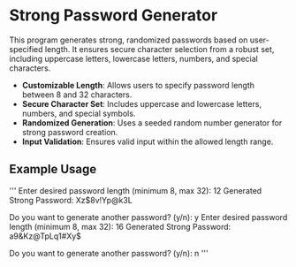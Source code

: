 # Strong Password Generator

This program generates strong, randomized passwords based on user-specified length. It ensures secure character selection from a robust set, including uppercase letters, lowercase letters, numbers, and special characters.

- **Customizable Length**: Allows users to specify password length between 8 and 32 characters.
- **Secure Character Set**: Includes uppercase and lowercase letters, numbers, and special symbols.
- **Randomized Generation**: Uses a seeded random number generator for strong password creation.
- **Input Validation**: Ensures valid input within the allowed length range.

## Example Usage
'''
Enter desired password length (minimum 8, max 32): 12
Generated Strong Password: Xz$8v!Yp@k3L

Do you want to generate another password? (y/n): y
Enter desired password length (minimum 8, max 32): 16
Generated Strong Password: a9&Kz@TpLq1#Xy$

Do you want to generate another password? (y/n): n
'''
